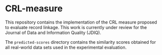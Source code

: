 # CRL-measure
This repository contains the implementation of the CRL measure proposed to evaluate record linkage. This work is currently under review for the Journal of Data and Information Quality (JDIQ).

The `predicted-scores` directory contains the similarity scores obtained for all real-world data sets used in the experimental evaluation.
